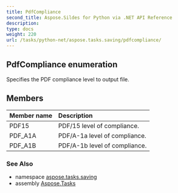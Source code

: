 ```yaml
---
title: PdfCompliance
second_title: Aspose.Sildes for Python via .NET API Reference
description: 
type: docs
weight: 220
url: /tasks/python-net/aspose.tasks.saving/pdfcompliance/
---
```


## PdfCompliance enumeration

Specifies the PDF compliance level to output file.

## Members
| Member name | Description |
| :- | :- |
|PDF15|PDF/15 level of compliance.|
|PDF_A1A|PDF/A-1a level of compliance.|
|PDF_A1B|PDF/A-1b level of compliance.|

### See Also

* namespace [aspose.tasks.saving](/tasks/python-net/aspose.tasks.saving/)
* assembly [Aspose.Tasks](/tasks/python-net/)

